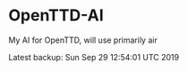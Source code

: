 # OpenTTD-AI
My AI for OpenTTD, will use primarily air

Latest backup: Sun Sep 29 12:54:01 UTC 2019
